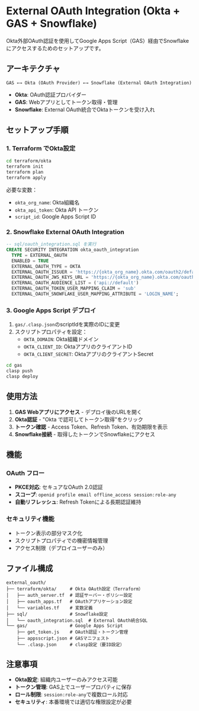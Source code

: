 # External OAuth Integration (Okta + GAS + Snowflake)

Okta外部OAuth認証を使用してGoogle Apps Script（GAS）経由でSnowflakeにアクセスするためのセットアップです。

## アーキテクチャ

```
GAS ←→ Okta (OAuth Provider) ←→ Snowflake (External OAuth Integration)
```

- **Okta**: OAuth認証プロバイダー
- **GAS**: Webアプリとしてトークン取得・管理
- **Snowflake**: External OAuth統合でOktaトークンを受け入れ

## セットアップ手順

### 1. Terraform でOkta設定

```bash
cd terraform/okta
terraform init
terraform plan
terraform apply
```

必要な変数：
- `okta_org_name`: Okta組織名
- `okta_api_token`: Okta API トークン
- `script_id`: Google Apps Script ID

### 2. Snowflake External OAuth Integration

```sql
-- sql/oauth_integration.sql を実行
CREATE SECURITY INTEGRATION okta_oauth_integration
  TYPE = EXTERNAL_OAUTH
  ENABLED = TRUE
  EXTERNAL_OAUTH_TYPE = OKTA
  EXTERNAL_OAUTH_ISSUER = 'https://{okta_org_name}.okta.com/oauth2/default'
  EXTERNAL_OAUTH_JWS_KEYS_URL = 'https://{okta_org_name}.okta.com/oauth2/default/v1/keys'
  EXTERNAL_OAUTH_AUDIENCE_LIST = ('api://default')
  EXTERNAL_OAUTH_TOKEN_USER_MAPPING_CLAIM = 'sub'
  EXTERNAL_OAUTH_SNOWFLAKE_USER_MAPPING_ATTRIBUTE = 'LOGIN_NAME';
```

### 3. Google Apps Script デプロイ

1. `gas/.clasp.json`のscriptIdを実際のIDに変更
2. スクリプトプロパティを設定：
   - `OKTA_DOMAIN`: Okta組織ドメイン
   - `OKTA_CLIENT_ID`: OktaアプリのクライアントID
   - `OKTA_CLIENT_SECRET`: OktaアプリのクライアントSecret

```bash
cd gas
clasp push
clasp deploy
```

## 使用方法

1. **GAS Webアプリにアクセス** - デプロイ後のURLを開く
2. **Okta認証** - "Okta で認可してトークン取得"をクリック
3. **トークン確認** - Access Token、Refresh Token、有効期限を表示
4. **Snowflake接続** - 取得したトークンでSnowflakeにアクセス

## 機能

### OAuth フロー
- **PKCE対応**: セキュアなOAuth 2.0認証
- **スコープ**: `openid profile email offline_access session:role-any`
- **自動リフレッシュ**: Refresh Tokenによる長期認証維持

### セキュリティ機能
- トークン表示の部分マスク化
- スクリプトプロパティでの機密情報管理
- アクセス制限（デプロイユーザーのみ）

## ファイル構成

```
external_oauth/
├── terraform/okta/     # Okta OAuth設定（Terraform）
│   ├── auth_server.tf  # 認証サーバー・ポリシー設定
│   ├── oauth_apps.tf   # OAuthアプリケーション設定
│   └── variables.tf    # 変数定義
├── sql/                # Snowflake設定
│   └── oauth_integration.sql  # External OAuth統合SQL
└── gas/                # Google Apps Script
    ├── get_token.js    # OAuth認証・トークン管理
    ├── appsscript.json # GASマニフェスト
    └── .clasp.json     # clasp設定（要ID設定）
```

## 注意事項

- **Okta設定**: 組織内ユーザーのみアクセス可能
- **トークン管理**: GAS上でユーザープロパティに保存
- **ロール制限**: `session:role-any`で複数ロール対応
- **セキュリティ**: 本番環境では適切な権限設定が必要
